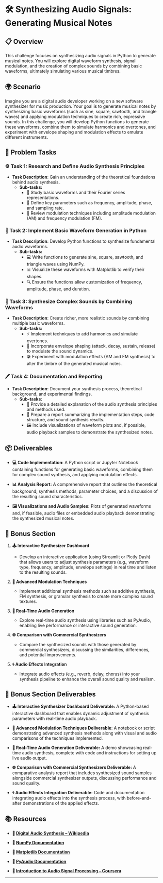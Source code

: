 # 🛠️ Synthesizing Audio Signals: Generating Musical Notes

## 📋 Overview
This challenge focuses on synthesizing audio signals in Python to generate musical notes. You will explore digital waveform synthesis, signal modulation, and the creation of complex sounds by combining basic waveforms, ultimately simulating various musical timbres.

## 🌍 Scenario
Imagine you are a digital audio developer working on a new software synthesizer for music production. Your goal is to generate musical notes by synthesizing basic waveforms (such as sine, square, sawtooth, and triangle waves) and applying modulation techniques to create rich, expressive sounds. In this challenge, you will develop Python functions to generate these waveforms, combine them to simulate harmonics and overtones, and experiment with envelope shaping and modulation effects to emulate different instruments.

## 📝 Problem Tasks

### ⚙️ Task 1: Research and Define Audio Synthesis Principles
- **Task Description:** Gain an understanding of the theoretical foundations behind audio synthesis.
  - **Sub-tasks:**
    - 📐 Study basic waveforms and their Fourier series representations.
    - 🧮 Define key parameters such as frequency, amplitude, phase, and sampling rate.
    - 🔧 Review modulation techniques including amplitude modulation (AM) and frequency modulation (FM).

### 🔬 Task 2: Implement Basic Waveform Generation in Python
- **Task Description:** Develop Python functions to synthesize fundamental audio waveforms.
  - **Sub-tasks:**
    - 💻 Write functions to generate sine, square, sawtooth, and triangle waves using NumPy.
    - 📊 Visualize these waveforms with Matplotlib to verify their shapes.
    - 🔍 Ensure the functions allow customization of frequency, amplitude, phase, and duration.

### 🔧 Task 3: Synthesize Complex Sounds by Combining Waveforms
- **Task Description:** Create richer, more realistic sounds by combining multiple basic waveforms.
  - **Sub-tasks:**
    - ⚡ Implement techniques to add harmonics and simulate overtones.
    - 🔄 Incorporate envelope shaping (attack, decay, sustain, release) to modulate the sound dynamics.
    - 🛠️ Experiment with modulation effects (AM and FM synthesis) to alter the timbre of the generated musical notes.

### 🖊️ Task 4: Documentation and Reporting
- **Task Description:** Document your synthesis process, theoretical background, and experimental findings.
  - **Sub-tasks:**
    - 📄 Provide a detailed explanation of the audio synthesis principles and methods used.
    - 📝 Prepare a report summarizing the implementation steps, code structure, and sound synthesis results.
    - 🖼️ Include visualizations of waveform plots and, if possible, audio playback samples to demonstrate the synthesized notes.

## 📦 Deliverables
- **💻 Code Implementation:**
  A Python script or Jupyter Notebook containing functions for generating basic waveforms, combining them for complex sound synthesis, and applying modulation effects.

- **📊 Analysis Report:**
  A comprehensive report that outlines the theoretical background, synthesis methods, parameter choices, and a discussion of the resulting sound characteristics.

- **🖼️ Visualizations and Audio Samples:**
  Plots of generated waveforms and, if feasible, audio files or embedded audio playback demonstrating the synthesized musical notes.

## 🎁 Bonus Section
1. **🕹️ Interactive Synthesizer Dashboard**
   - Develop an interactive application (using Streamlit or Plotly Dash) that allows users to adjust synthesis parameters (e.g., waveform type, frequency, amplitude, envelope settings) in real time and listen to the resulting sounds.

2. **🧮 Advanced Modulation Techniques**
   - Implement additional synthesis methods such as additive synthesis, FM synthesis, or granular synthesis to create more complex sound textures.

3. **🔄 Real-Time Audio Generation**
   - Explore real-time audio synthesis using libraries such as PyAudio, enabling live performance or interactive sound generation.

4. **🌐 Comparison with Commercial Synthesizers**
   - Compare the synthesized sounds with those generated by commercial synthesizers, discussing the similarities, differences, and potential improvements.

5. **🌀 Audio Effects Integration**
   - Integrate audio effects (e.g., reverb, delay, chorus) into your synthesis pipeline to enhance the overall sound quality and realism.

## 🏅 Bonus Section Deliverables
- **🕹️ Interactive Synthesizer Dashboard Deliverable:**
  A Python-based interactive dashboard that enables dynamic adjustment of synthesis parameters with real-time audio playback.

- **🧮 Advanced Modulation Techniques Deliverable:**
  A notebook or script demonstrating advanced synthesis methods along with visual and audio comparisons of the techniques implemented.

- **🔄 Real-Time Audio Generation Deliverable:**
  A demo showcasing real-time audio synthesis, complete with code and instructions for setting up live audio output.

- **🌐 Comparison with Commercial Synthesizers Deliverable:**
  A comparative analysis report that includes synthesized sound samples alongside commercial synthesizer outputs, discussing performance and sound quality.

- **🌀 Audio Effects Integration Deliverable:**
  Code and documentation integrating audio effects into the synthesis process, with before-and-after demonstrations of the applied effects.

## 📚 Resources

- **🔗 [Digital Audio Synthesis – Wikipedia](https://en.wikipedia.org/wiki/Sound_synthesis)**

- **🔗 [NumPy Documentation](https://numpy.org/doc/stable/)**

- **🔗 [Matplotlib Documentation](https://matplotlib.org/)**

- **🔗 [PyAudio Documentation](https://people.csail.mit.edu/hubert/pyaudio/)**

- **🔗 [Introduction to Audio Signal Processing – Coursera](https://www.coursera.org/learn/audio-signal-processing)**

---
